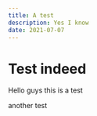 ```yaml
---
title: A test
description: Yes I know
date: 2021-07-07
---
```


# Test indeed 

Hello guys this is a test

another test
